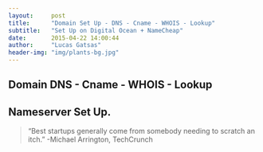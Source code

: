 ```yaml
---
layout:     post
title:      "Domain Set Up - DNS - Cname - WHOIS - Lookup"
subtitle:   "Set Up on Digital Ocean + NameCheap"
date:       2015-04-22 14:00:44
author:     "Lucas Gatsas"
header-img: "img/plants-bg.jpg"
---
```


<h2 class="section-heading"><strong>Domain DNS - Cname - WHOIS - Lookup</strong> </h2>
<h2 class="section-heading">Nameserver Set Up.</h2>








<blockquote>
“Best startups generally come from somebody needing to scratch an itch.” -Michael Arrington, TechCrunch 
</blockquote>

